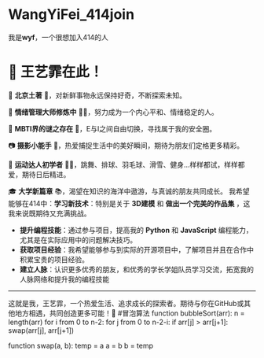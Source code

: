 # WangYiFei_414join
我是**wyf**，一个很想加入414的人
# 👋 王艺霏在此！

🌟 **北京土著** 🌈，对新鲜事物永远保持好奇，不断探索未知。

🌱 **情绪管理大师修炼中** 🧘‍♀️，努力成为一个内心平和、情绪稳定的人。

👥 **MBTI界的谜之存在** 🤔，E与I之间自由切换，寻找属于我的安全圈。

📷 **摄影小能手** 🎨，热爱捕捉生活中的美好瞬间，期待为朋友们定格更多精彩。

💪 **运动达人初学者** 🏃‍♀️，跳舞、排球、羽毛球、滑雪、健身…样样都试，样样都爱，期待日后精进。

🎓 **大学新篇章** 📚，渴望在知识的海洋中遨游，与真诚的朋友共同成长。
我希望能够在414中：**学习新技术**：特别是关于 **3D建模** 和 **做出一个完美的作品集** ，这我来说既期待又充满挑战。
- **提升编程技能**：通过参与项目，提高我的 **Python** 和 **JavaScript** 编程能力，尤其是在实际应用中的问题解决技巧。
- **获取项目经验**：我希望能够参与到实际的开源项目中，了解项目并且在合作中积累宝贵的项目经验。
- **建立人脉**：认识更多优秀的朋友，和优秀的学长学姐队员学习交流，拓宽我的人脉网络和提升我的编程技能

---

这就是我，王艺霏，一个热爱生活、追求成长的探索者。期待与你在GitHub或其他地方相遇，共同创造更多可能！🚀
#冒泡算法
function bubbleSort(arr):
    n = length(arr)
    for i from 0 to n-2:
        for j from 0 to n-2-i:
            if arr[j] > arr[j+1]:
                swap(arr[j], arr[j+1])

function swap(a, b):
    temp = a
    a = b
    b = temp
